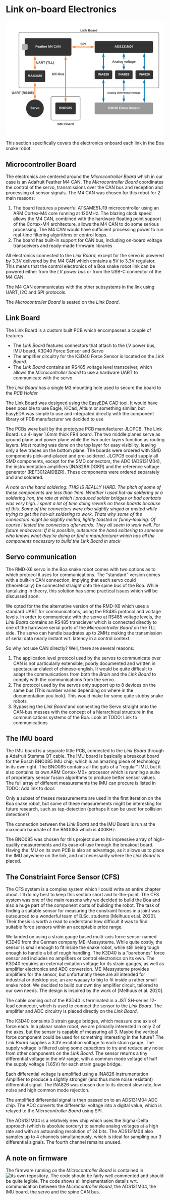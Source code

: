 # Link on-board Electronics

![Electronics overview](static/electronics.png)

This section specifically covers the electronics onboard each link in the Boa snake robot. 


## Microcontroller Board
The electronics are centered around the _Microcontroller Board_ which in our case is an Adafruit Feather M4 CAN. The _Microcontroller Board_ coordinates the control of the servo, transmissions over the CAN bus and reception and processing of sensor signals. The M4 CAN was chosen for this robot for 2 main reasons:

1. The board features a powerful ATSAME51J19 microcontroller using an ARM Cortex-M4 core running at 120MHz. The blazing clock speed allows the M4 CAN, combined with the hardware floating point support of the Cortex-M4 architecture, allows the M4 CAN to do some serious processing. The M4 CAN would have sufficient processing power to run real-time filtering algorithms or control loops.
2. The board has built-in support for CAN bus, including on-board voltage transceivers and ready-made firmware libraries 

All electronics connected to the _Link Board_, except for the servo is powered by 3.3V delivered by the M4 CAN which contains a 5V to 3.3V regulator. This means that the control electronics of a Boa snake robot link can be powered either from the _LV power bus_ or from the USB-C connector of the M4 CAN. 

The M4 CAN communicates with the other subsystems in the link using UART, I2C and SPI protocols.

The _Microcontroller Board_ is seated on the _Link Board_.


## Link Board
The Link Board is a custom built PCB which encompasses a couple of features

- The _Link Board_ features connectors that attach to the LV power bus, IMU board, K3D40 Force Sensor and Servo 
- The amplifier circuitry for the K3D40 Force Sensor is located on the _Link Board_.
- The _Link Board_ contains an RS485 voltage level transceiver, which allows the _Microcontroller board_ to use a hardware UART to communicate with the servo.  

The _Link Board_ has a single M3 mounting hole used to secure the board to the _PCB Holder_

The Link Board was designed using the EasyEDA CAD tool. It would have been possible to use Eagle, KiCad, Altium or something similar, but EasyEDA was simple to use and
integrated directly with the component library of PCB manufacturer we decided to use 

The PCBs were built by the prototype PCB manufacturer JLCPCB. The Link Board is a 4-layer 1.6mm thick FR4 board. The two middle planes serve as ground plane and power plane
while the two outer layers function as routing layers. Most routing was done on the top layer for easy visibility, leaving only a few traces on the bottom plane. The boards
were ordered with SMD components pick-and-placed and pre-soldered. JLCPCB could supply all SMD components, except for the SMD connectors, the ADC (ADS131M04), the instrumentation amplifiers (INA826AIDGKR) and the reference voltage generator (REF3012AIDBZR). These components were ordered separately and and soldered.

_A note on the hand soldering: THIS IS REALLY HARD. The pitch of some of these components are less than 1mm. Whether i used hot-air soldering or a soldering iron, the rate at which i produced solder bridges or bad contacts was very high. i spent a lot of time doing rework on these boards because of this. Some of the connectors were also slightly 
singed or melted while trying to get the hot-air soldering to work. Thats why some of the connectors might be slightly melted, lightly toasted or funny-looking. Of course i 
tested the connectors afterwards. They all seem to work well. For future endeavors: If it is possible, outsource the hand soldering to someone who knows what they're doing 
or find a manufacturer which has all the components necessary to build the Link Board in stock_


## Servo communication
The RMD-X6 servo in the Boa snake robot comes with two options as to which protocol it uses for communications. The "standard" version comes with a built-in CAN connection, implying that each servo could (theoretically) be connected straight onto the spine bus of the Boa. While tantalizing in theory, this solution has some practical issues which will be discussed soon.

We opted for the the alternative version of the RMD-X6 which uses a standard UART for communications, using the RS485 protocol and voltage levels. In order to communicate with the servo at RS485 voltage levels, the _Link Board_ contains an RS485 transciever which is connected directly to one of the hardware serial ports of the _Microcontroller Board_ on the TLL side. The servo can handle baudrates up to 2MHz making the transmission of serial data nearly instant wrt. latency in a control context.

So why not use CAN directly? Well, there are several reasons:

1. The application level protocol used by the servos to communicate over CAN is not particularly extensible, poorly documented and written in spectacular dialect of chinese-english. It would be quite difficult to adapt the communications from both the _Brain_ and the _Link Board_ to comply with the communications from the servo.
2. The protocol used by the servos only support up to 8 devices on the same bus (This number varies depending on where in the documentation you look). This would make for some quite stubby snake robots
3. Bypassing the _Link Board_ and connecting the Servo straight onto the CAN-bus messes with the concept of a hierarchical structure in the communications systems of the Boa. Look at TODO: Link to communications


## The IMU board
The IMU board is a separate little PCB, connected to the _Link Board_ through a Adafruit Stemma QT cable. The IMU board is basically a breakout board for the Bosch BNO085 IMU chip, which is an amazing piece of technology in its own right. The BNO085 contains all the guts of a "regular" IMU, but it also contains its own ARM Cortex-M0+ processor which is running a suite of proprietary sensor fusion algorithms to produce better sensor values. The full array of different measurements the IMU can procure is listed in TODO: Add link to docs 

Only a subset of theses measurements are used in the first iteration on the Boa snake robot, but some of these measurements might be interesting for future research, such as tap-detection (perhaps it can be used for collision detection?)

The connection between the _Link Board_ and the IMU Board is run at the maximum baudrate of the BNO085 which is 400KHz.

The BNO085 was chosen for this project due to its impressive array of high-quality measurements and its ease-of-use through the breakout board. Having the IMU on its own PCB is also an advantage, as it allows us to place the IMU anywhere on the link, and not necessarily where the _Link Board_ is placed. 


## The Constriaint Force Sensor (CFS) 
The CFS system is a complex system which I could write an entire chapter about. I'll do my best to keep this section short and to-the-point. The CFS system was one of the main reasons why we decided to build the Boa and also a huge part of the component costs of building the robot. The task of finding a suitable sensor for measuring the constraint forces in a joint was outsourced to a wonderful team of B.Sc. students [Melhuus et.al. 2020]. Their thesis is worth a read to understand how difficult it was to find suitable force sensors within an acceptable price range.

We landed on using a strain gauge based multi-axis force sensor named K3D40 from the German company ME-Messysteme. While quite costly, the sensor is small enough to fit inside the snake robot, while still being tough enough to handle a bit of rough handling. The K3D40 is a "barebones" force sensor and includes no amplifiers or control electronics on its own. The K3D40 requires an external exitation voltage for its strain gauges, as well as amplifier electronics and ADC conversion. ME-Messysteme provides amplifiers for the sensor, but unfortunatly these are all intended for industrial or desktop use, an are waaaay to big to fit inside a rather small snake robot. We decided to build our own tiny amplifier circuit, tailored to our own needs. The design is inspired by the work of [Melhuus et.al. 2020]. 

The cable coming out of the K3D40 is terminated in a JST SH-series 12-lead connector, which is used to connect the sensor to the _Link Board_. The amplifier and ADC circuitry is placed directly on the _Link Board_.

The K3D40 containts 3 strain gauge bridges, which measure one axis of force each. In a planar snake robot, we are primarily interested in only 2 of the axes, but the sensor is capable of measuring all 3. Maybe the vertical force component could be used for something interesting in the future? The _Link Board_ supplies a 3.3V excitation voltage to each strain gauge. The supply voltage is filtered using some capacitors to try and reduce any noise from other components on the _Link Board_. The sensor returns a tiny differential voltage in the mV range, with a common mode voltage of half the supply voltage (1.65V) for each strain gauge bridge. 

Each differential voltage is amplified using a INA826 Instrumentation Amplifier to produce a slightly stronger (and thus more noise resistant) differential signal. The INA826 was chosen due to its decent slew rate, low noise and high common mode rejection. 

The amplified differential signal is then passed on to an ADS131M04 ADC chip. The ADC converts the differential voltage into a digital value, which is relayed to the _Microcontroller Board_ using SPI.

The ADS131M04 is a relatively new chip which uses the Sigma-Delta approach (which is absolute sorcery) to sample analog voltages at a high rate and with an astounding resolution of 24 bits. The ADS131M04 also samples up to 4 channels simultaneously, which is ideal for sampling our 3 differential signals. The fourth channel remains unused.


## A note on firmware
The firmware running on the _Microcontroller Board_ is contained in ![its own repository](https://github.com/Boa-Snake-Robot/Boa-Link-Firmware). The code should be fairly well commented and should be quite legible. The code shows all implementation details wrt. communication between the _Microcontroller Board_, the ADS131M04, the IMU board, the servo and the spine CAN bus. 